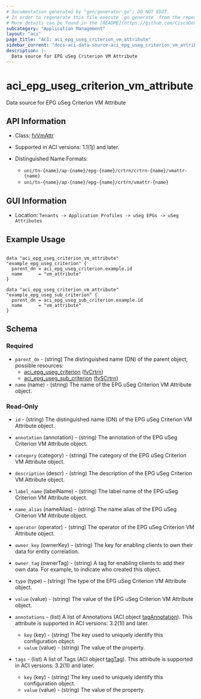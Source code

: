 ```yaml
---
# Documentation generated by "gen/generator.go"; DO NOT EDIT.
# In order to regenerate this file execute `go generate` from the repository root.
# More details can be found in the [README](https://github.com/CiscoDevNet/terraform-provider-aci/blob/master/README.md).
subcategory: "Application Management"
layout: "aci"
page_title: "ACI: aci_epg_useg_criterion_vm_attribute"
sidebar_current: "docs-aci-data-source-aci_epg_useg_criterion_vm_attribute"
description: |-
  Data source for EPG uSeg Criterion VM Attribute
---
```


# aci_epg_useg_criterion_vm_attribute #

Data source for EPG uSeg Criterion VM Attribute

## API Information ##

* Class: [fvVmAttr](https://pubhub.devnetcloud.com/media/model-doc-latest/docs/app/index.html#/objects/fvVmAttr/overview)

* Supported in ACI versions: 1.1(1j) and later.

* Distinguished Name Formats:
  - `uni/tn-{name}/ap-{name}/epg-{name}/crtrn/crtrn-{name}/vmattr-{name}`
  - `uni/tn-{name}/ap-{name}/epg-{name}/crtrn/vmattr-{name}`

## GUI Information ##

* Location: `Tenants -> Application Profiles -> uSeg EPGs -> uSeg Attributes`

## Example Usage ##

```hcl

data "aci_epg_useg_criterion_vm_attribute" "example_epg_useg_criterion" {
  parent_dn = aci_epg_useg_criterion.example.id
  name      = "vm_attribute"
}

data "aci_epg_useg_criterion_vm_attribute" "example_epg_useg_sub_criterion" {
  parent_dn = aci_epg_useg_sub_criterion.example.id
  name      = "vm_attribute"
}

```

## Schema ##

### Required ###

* `parent_dn` - (string) The distinguished name (DN) of the parent object, possible resources:
  - [aci_epg_useg_criterion](https://registry.terraform.io/providers/CiscoDevNet/aci/latest/docs/resources/epg_useg_criterion) ([fvCrtrn](https://pubhub.devnetcloud.com/media/model-doc-latest/docs/app/index.html#/objects/fvCrtrn/overview))
  - [aci_epg_useg_sub_criterion](https://registry.terraform.io/providers/CiscoDevNet/aci/latest/docs/resources/epg_useg_sub_criterion) ([fvSCrtrn](https://pubhub.devnetcloud.com/media/model-doc-latest/docs/app/index.html#/objects/fvSCrtrn/overview))
* `name` (name) - (string) The name of the EPG uSeg Criterion VM Attribute object.

### Read-Only ###

* `id` - (string) The distinguished name (DN) of the EPG uSeg Criterion VM Attribute object.
* `annotation` (annotation) - (string) The annotation of the EPG uSeg Criterion VM Attribute object.
* `category` (category) - (string) The category of the EPG uSeg Criterion VM Attribute object.
* `description` (descr) - (string) The description of the EPG uSeg Criterion VM Attribute object.
* `label_name` (labelName) - (string) The label name of the EPG uSeg Criterion VM Attribute object.
* `name_alias` (nameAlias) - (string) The name alias of the EPG uSeg Criterion VM Attribute object.
* `operator` (operator) - (string) The operator of the EPG uSeg Criterion VM Attribute object.
* `owner_key` (ownerKey) - (string) The key for enabling clients to own their data for entity correlation.
* `owner_tag` (ownerTag) - (string) A tag for enabling clients to add their own data. For example, to indicate who created this object.
* `type` (type) - (string) The type of the EPG uSeg Criterion VM Attribute object.
* `value` (value) - (string) The value of the EPG uSeg Criterion VM Attribute object.

* `annotations` - (list) A list of Annotations (ACI object [tagAnnotation](https://pubhub.devnetcloud.com/media/model-doc-latest/docs/app/index.html#/objects/tagAnnotation/overview)). This attribute is supported in ACI versions: 3.2(1l) and later.
  * `key` (key) - (string) The key used to uniquely identify this configuration object.
  * `value` (value) - (string) The value of the property.

* `tags` - (list) A list of Tags (ACI object [tagTag](https://pubhub.devnetcloud.com/media/model-doc-latest/docs/app/index.html#/objects/tagTag/overview)). This attribute is supported in ACI versions: 3.2(1l) and later.
  * `key` (key) - (string) The key used to uniquely identify this configuration object.
  * `value` (value) - (string) The value of the property.
